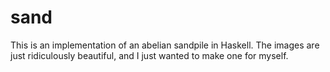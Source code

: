 # sand

This is an implementation of an abelian sandpile in Haskell. The images are just
ridiculously beautiful, and I just wanted to make one for myself.
